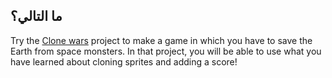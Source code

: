 ## ما التالي؟

Try the [Clone wars](https://projects.raspberrypi.org/en/projects/clone-wars) project to make a game in which you have to save the Earth from space monsters. In that project, you will be able to use what you have learned about cloning sprites and adding a score!